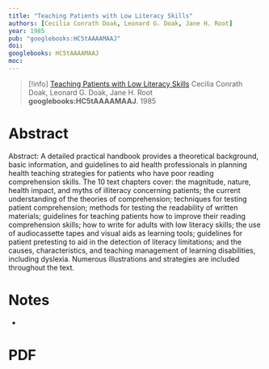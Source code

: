 ```yaml
---
title: "Teaching Patients with Low Literacy Skills"
authors: [Cecilia Conrath Doak, Leonard G. Doak, Jane H. Root]
year: 1985
pub: "googlebooks:HC5tAAAAMAAJ"
doi: 
googlebooks: HC5tAAAAMAAJ
moc: 
---
```

>[!info]
[Teaching Patients with Low Literacy Skills](https://pubmed.ncbi.nlm.nih.gov/HC5tAAAAMAAJ/)
Cecilia Conrath Doak, Leonard G. Doak, Jane H. Root
**googlebooks:HC5tAAAAMAAJ**. 1985

# Abstract
Abstract: A detailed practical handbook provides a theoretical background, basic information, and guidelines to aid health professionals in planning health teaching strategies for patients who have poor reading comprehension skills. The 10 text chapters cover: the magnitude, nature, health impact, and myths of illiteracy concerning patients; the current understanding of the theories of comprehension; techniques for testing patient comprehension; methods for testing the readability of written materials; guidelines for teaching patients how to improve their reading comprehension skills; how to write for adults with low literacy skills; the use of audiocassette tapes and visual aids as learning tools; guidelines for patient pretesting to aid in the detection of literacy limitations; and the causes, characteristics, and teaching management of learning disabilities, including dyslexia. Numerous illustrations and strategies are included throughout the text.

# Notes
- 

# PDF
